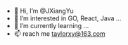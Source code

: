 - 👋 Hi, I’m @JXiangYu
- 👀 I’m interested in GO, React, Java ...
- 🌱 I’m currently learning ...
- 📫 reach me taylorxy@163.com

<!---
JXiangYu/JXiangYu is a ✨ special ✨ repository because its `README.md` (this file) appears on your GitHub profile.
You can click the Preview link to take a look at your changes.
--->
